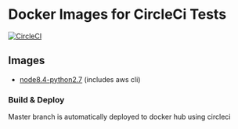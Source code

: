 # Docker Images for CircleCi Tests

[![CircleCI](https://circleci.com/gh/developmentseed/ds-circleci-images.svg?style=svg)](https://circleci.com/gh/developmentseed/ds-circleci-images)

## Images

- [node8.4-python2.7](images/node8.4-python2.7) (includes aws cli)

### Build & Deploy

Master branch is automatically deployed to docker hub using circleci
